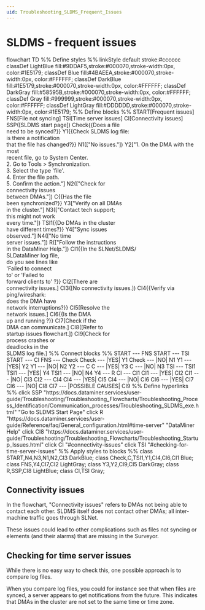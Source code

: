 ```yaml
---
uid: Troubleshooting_SLDMS_Frequent_Issues
---
```


# SLDMS - frequent issues

<div class="mermaid">
flowchart TD
%% Define styles %%
linkStyle default stroke:#cccccc
classDef LightBlue fill:#9DDAF5,stroke:#000070,stroke-width:0px, color:#1E5179;
classDef Blue fill:#4BAEEA,stroke:#000070,stroke-width:0px, color:#FFFFFF;
classDef DarkBlue fill:#1E5179,stroke:#000070,stroke-width:0px, color:#FFFFFF;
classDef DarkGray fill:#58595B,stroke:#000070,stroke-width:0px, color:#FFFFFF;
classDef Gray fill:#999999,stroke:#000070,stroke-width:0px, color:#FFFFFF;
classDef LightGray fill:#DDDDDD,stroke:#000070,stroke-width:0px, color:#1E5179;
%% Define blocks %%
START[Frequent issues]
FNS[File not syncing]
TSI[Time server issues]
CI[Connectivity issues]
SSP([SLDMS start page])
Check{{Does a file <br/>need to be synced?}}
Y1{{Check SLDMS log file: <br/> is there a notification <br/>that the file has changed?}}
N1(["No issues."])
Y2["1. On the DMA with the most <br>recent file, go to System Center.<br>2. Go to Tools > Synchronization.<br/>3. Select the type 'file'.<br/>4. Enter the file path.<br/>5. Confirm the action."]
N2(["Check for <br>connectivity issues <br>between DMAs."])
C{{Has the file <br>been synchronized?}}
Y3["Verify on all DMAs <br/>in the cluster."]
N3(["Contact tech support;<br/>this might not work <br>every time."])
TSI1{{Do DMAs in the cluster <br/>have different times?}}
Y4["Sync issues <br>observed."]
N4(["No time <br>server issues."])
R(["Follow the instructions<br>in the DataMiner Help."])
CI1{{In the SLNet/SLDMS/<br>SLDataMiner log file, <br>do you see lines like <br>'Failed to connect <br>to' or 'Failed to <br>forward clients to' ?}}
CI2[There are <br>connectivity issues.]
CI3([No connectivity issues.])
CI4{{Verify via ping/wireshark: <br>does the DMA have <br>network interruptions?}}
CI5[Resolve the <br>network issues.]
CI6{{Is the DMA <br>up and running ?}}
CI7[Check if the <br>DMA can communicate.]
CI8([Refer to <br>startup issues flowchart.])
CI9[Check for <br>process crashes or <br>deadlocks in the <br>SLDMS log file.]
%% Connect blocks %%
START --- FNS
START --- TSI
START --- CI
FNS --- Check
Check --- |YES| Y1
Check --- |NO| N1
Y1 --- |YES| Y2
Y1 --- |NO| N2
Y2 --- C
C --- |YES| Y3
C --- |NO| N3
TSI --- TSI1
TSI1 --- |YES| Y4
TSI1 --- |NO| N4
Y4 --- R
CI --- CI1
CI1 --- |YES| CI2
CI1 --- |NO| CI3
CI2 --- CI4
CI4 --- |YES| CI5
CI4 --- |NO| CI6
CI6 --- |YES| CI7
CI6 --- |NO| CI8
CI7 --- |POSSIBLE CAUSES| CI9
%% Define hyperlinks %%
click SSP "https://docs.dataminer.services/user-guide/Troubleshooting/Troubleshooting_Flowcharts/Troubleshooting_Process_Identification/Communication_processes/Troubleshooting_SLDMS_exe.html" "Go to SLDMS Start Page"
click R "https://docs.dataminer.services/user-guide/Reference/faq/General_configuration.html#time-server" "DataMiner Help"
click CI8 "https://docs.dataminer.services/user-guide/Troubleshooting/Troubleshooting_Flowcharts/Troubleshooting_Startup_Issues.html"
click CI "#connectivity-issues"
click TSI "#checking-for-time-server-issues"
%% Apply styles to blocks %%
class START,N4,N3,N1,N2,CI3 DarkBlue;
class Check,C,TSI1,Y1,CI4,CI6,CI1 Blue;
class FNS,Y4,CI7,CI2 LightGray;
class Y3,Y2,CI9,CI5 DarkGray;
class R,SSP,CI8 LightBlue;
class CI,TSI Gray;
</div>

## Connectivity issues

In the flowchart, "Connectivity issues" refers to DMAs not being able to contact each other. SLDMS itself does not contact other DMAs; all inter-machine traffic goes through SLNet.

These issues could lead to other complications such as files not syncing or elements (and their alarms) that are missing in the Surveyor.

## Checking for time server issues

While there is no easy way to check this, one possible approach is to compare log files.

When you compare log files, you could for instance see that when files are synced, a server appears to get notifications from the future. This indicates that DMAs in the cluster are not set to the same time or time zone.
